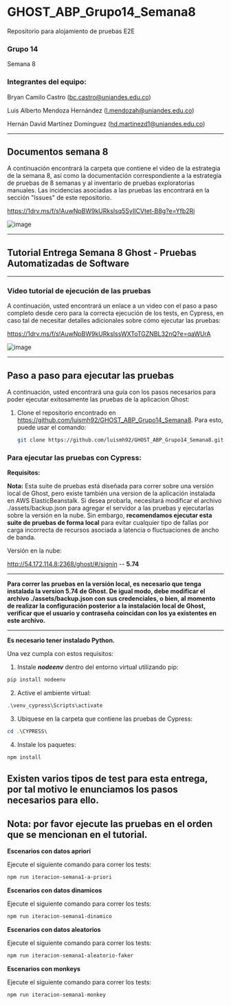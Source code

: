 # GHOST_ABP_Grupo14_Semana8
Repositorio para alojamiento de pruebas E2E

### Grupo 14
Semana 8

### Integrantes del equipo:

Bryan Camilo Castro ([bc.castro@uniandes.edu.co](mailto:bc.castro@uniandes.edu.co))

Luis Alberto Mendoza Hernández ([l.mendozah@uniandes.edu.co](mailto:l.mendozah@uniandes.edu.co))

Hernán David Martínez Domínguez ([hd.martinezd1@uniandes.edu.co](mailto:hd.martinezd1@uniandes.edu.co))
_________

## Documentos semana 8

A continuación encontrará la carpeta que contiene el video de la estrategia de la semana 8, así como la documentación correspondiente a la estrategia de pruebas de 8 semanas y al inventario de pruebas exploratorias manuales. Las incidencias asociadas a las pruebas las encontrará en la sección "Issues" de este repositorio.

https://1drv.ms/f/s!AuwNpBW9kURksIsq5SyIICVtet-B8g?e=Yfb2Ri

![image](https://github.com/luismh92/GHOST_ABP_Grupo14_Semana8/assets/142316799/61f17b98-16ab-4055-8d03-b0982f500c94)


_________________
## Tutorial Entrega Semana 8 Ghost - Pruebas Automatizadas de Software
_________________

### Video tutorial de ejecución de las pruebas

A continuación, usted encontrará un enlace a un video con el paso a paso completo desde cero para la correcta ejecución de los tests, en Cypress, en caso tal de necesitar detalles adicionales sobre cómo ejecutar las pruebas:

https://1drv.ms/f/s!AuwNpBW9kURksIssWXToTGZNBL32nQ?e=qaWUrA

![image](https://github.com/luismh92/GHOST_ABP_Grupo14_Semana8/assets/142316799/418edd14-e1bf-4dfb-b7ea-3555b64d3208)


______________
## Paso a paso para ejecutar las pruebas

A continuación, usted encontrará una guía con los pasos necesarios para poder ejecutar exitosamente las pruebas de la aplicacion Ghost: 

1. Clone el repositorio encontrado en https://github.com/luismh92/GHOST_ABP_Grupo14_Semana8. Para esto, puede usar el comando: 
    ```bash
    git clone https://github.com/luismh92/GHOST_ABP_Grupo14_Semana8.git
    ```
   

### Para ejecutar las pruebas con Cypress:

**Requisitos:**

**Nota:** Esta suite de pruebas está diseñada para correr sobre una versión local de Ghost, pero existe también una version de la aplicación instalada en AWS ElasticBeanstalk. Si desea probarla, necesitará modificar el archivo ./assets/backup.json para agregar el servidor a las pruebas y ejecutarlas sobre la versión en la nube. Sin embargo, **recomendamos ejecutar esta suite de pruebas de forma local** para evitar cualquier tipo de fallas por carga incorrecta de recursos asociada a latencia o fluctuaciones de ancho de banda.

Versión en la nube:

http://54.172.114.8:2368/ghost/#/signin -- **5.74**

_________
**Para correr las pruebas en la versión local, es necesario que tenga instalada la version 5.74 de Ghost. De igual modo, debe modificar el archivo ./assets/backup.json con sus credenciales, o bien, al momento de realizar la configuración posterior a la instalación local de Ghost, verificar que el usuario y contraseña coincidan con los ya existentes en este archivo.**
____________
**Es necesario tener instalado Python.**

Una vez cumpla con estos requisitos:

1. Instale ***nodeenv*** dentro del entorno virtual utilizando pip:

```powershell
pip install nodeenv
```

2. Active el ambiente virtual:

```powershell
.\venv_cypress\Scripts\activate
```

3. Ubíquese en la carpeta que contiene las pruebas de Cypress:

```powershell
cd .\CYPRESS\
```

4. Instale los paquetes:

```powershell
npm install
```

## Existen varios tipos de test para esta entrega, por tal motivo le enunciamos los pasos necesarios para ello.

## Nota: por favor ejecute las pruebas en el orden que se mencionan en el tutorial.

**Escenarios con datos apriori**

Ejecute el siguiente comando para correr los tests:

```powershell
npm run iteracion-semana1-a-priori
```

**Escenarios con datos dinamicos**

Ejecute el siguiente comando para correr los tests:

```powershell
npm run iteracion-semana1-dinamico
```

**Escenarios con datos aleatorios**

Ejecute el siguiente comando para correr los tests:

```powershell
npm run iteracion-semana1-aleatorio-faker
```

**Escenarios con monkeys**

Ejecute el siguiente comando para correr los tests:

```powershell
npm run iteracion-semana1-monkey
```

